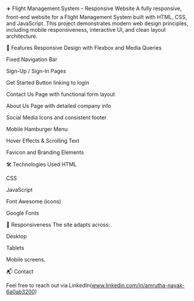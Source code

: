 ✈️ Flight Management System – Responsive Website
A fully responsive, front-end website for a Flight Management System built with HTML, CSS, and JavaScript. This project demonstrates modern web design principles, including mobile responsiveness, interactive UI, and clean layout architecture.

🚀 Features
Responsive Design with Flexbox and Media Queries

Fixed Navigation Bar

Sign-Up / Sign-In Pages

Get Started Button linking to login

Contact Us Page with functional form layout

About Us Page with detailed company info

Social Media Icons and consistent footer

Mobile Hamburger Menu

Hover Effects & Scrolling Text

Favicon and Branding Elements

🛠️ Technologies Used
HTML

CSS

JavaScript

Font Awesome (icons)

Google Fonts

📱 Responsiveness
The site adapts across:

Desktop

Tablets

Mobile screens.

📬 Contact

Feel free to reach out via LinkedIn(www.linkedin.com/in/amrutha-nayak-6a0ab3200)




